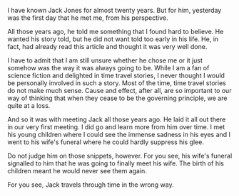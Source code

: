 I have known Jack Jones for almost twenty years. But for him, yesterday was the first day that he met me, from his perspective. 

All those years ago, he told me something that I found hard to believe. He wanted his story told, but he did not want told too early in his life. He, in fact, had already read this article and thought it was very well done. 

I have to admit that I am still unsure whether he chose me or it just somehow was the way it was always going to be. While I am a fan of science fiction and delighted in time travel stories, I never thought I would be personally involved in such a story. Most of the time, time travel stories do not make much sense. Cause and effect, after all, are so important to our way of thinking that when they cease to be the governing principle, we are quite at a loss. 

And so it was with meeting Jack all those years ago. He laid it all out there in our very first meeting. I did go and learn more from him over time. I met his young children where I could see the immense sadness in his eyes and I went to his wife's funeral where he could hardly suppress his glee. 

Do not judge him on those snippets, however. For you see, his wife's funeral signalled to him that he was going to finally meet his wife. The birth of his children meant he would never see them again. 

For you see, Jack travels through time in the wrong way. 